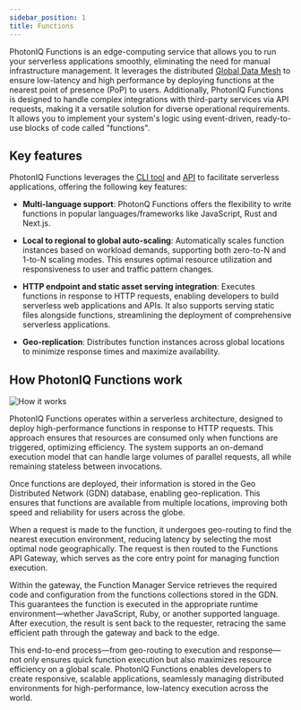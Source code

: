 ```yaml
---
sidebar_position: 1
title: Functions
---
```


PhotonIQ Functions is an edge-computing service that allows you to run your serverless applications smoothly, eliminating the need for manual infrastructure management. It leverages the distributed [Global Data Mesh](https://www.macrometa.com/platform/global-data-mesh) to ensure low-latency and high performance by deploying functions at the nearest point of presence (PoP) to users. Additionally, PhotonIQ Functions is designed to handle complex integrations with third-party services via API requests, making it a versatile solution for diverse operational requirements. It allows you to implement your system's logic using event-driven, ready-to-use blocks of code called "functions".

<grid cols={3}>
 <card
    heading="Quickstart"
    description="Create and deploy your first function in minutes."
    href="/photoniq/functions/functions-quickstart"
  />
   <card
    heading="Functions CLI commands"
    description="Explore CLI commands for managing functions."
    href="/photoniq/functions/functions-cli"
  />
   <card
    heading="Functions API"
    description="Integrate functions into your application via API."
    href="https://www.macrometa.com/docs/apiFaas#/"
  />
 </grid>

## Key features

PhotonIQ Functions leverages the  [CLI tool](functions-cli.md) and [API](https://www.macrometa.com/docs/apiFaas#/) to facilitate serverless applications, offering the following key features:

- **Multi-language support**: PhotonQ Functions offers the flexibility to write functions in popular languages/frameworks like JavaScript, Rust and Next.js.

- **Local to regional to global auto-scaling**: Automatically scales function instances based on workload demands, supporting both zero-to-N and 1-to-N scaling modes. This ensures optimal resource utilization and responsiveness to user and traffic pattern changes.

- **HTTP endpoint and static asset serving integration**: Executes functions in response to HTTP requests, enabling developers to build serverless web applications and APIs. It also supports serving static files alongside functions, streamlining the deployment of comprehensive serverless applications.

- **Geo-replication**: Distributes function instances across global locations to minimize response times and maximize availability.


## How PhotonIQ Functions work
![How it works](/img/functions/functions-architecture.png)

PhotonIQ Functions operates within a serverless architecture, designed to deploy high-performance functions in response to HTTP requests. This approach ensures that resources are consumed only when functions are triggered, optimizing efficiency. The system supports an on-demand execution model that can handle large volumes of parallel requests, all while remaining stateless between invocations.

Once functions are deployed, their information is stored in the Geo Distributed Network (GDN) database, enabling geo-replication. This ensures that functions are available from multiple locations, improving both speed and reliability for users across the globe.

When a request is made to the function, it undergoes geo-routing to find the nearest execution environment, reducing latency by selecting the most optimal node geographically. The request is then routed to the Functions API Gateway, which serves as the core entry point for managing function execution.

Within the gateway, the Function Manager Service retrieves the required code and configuration from the functions collections stored in the GDN. This guarantees the function is executed in the appropriate runtime environment—whether JavaScript, Ruby, or another supported language. After execution, the result is sent back to the requester, retracing the same efficient path through the gateway and back to the edge.

This end-to-end process—from geo-routing to execution and response—not only ensures quick function execution but also maximizes resource efficiency on a global scale. PhotonIQ Functions enables developers to create responsive, scalable applications, seamlessly managing distributed environments for high-performance, low-latency execution across the world.



